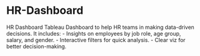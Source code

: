 # HR-Dashboard
HR Dashboard
Tableau Dashboard to help HR teams in making data-driven decisions. It includes: - Insights on employees by job role, age group, salary, and gender. - Interactive filters for quick analysis. - Clear viz for better decision-making.
